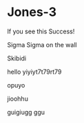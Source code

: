 # Jones-3

If you see this Success!

Sigma Sigma on the wall

Skibidi

hello
yiyiyt7t79rt79


opuyo


jioohhu

guigiugg
ggu